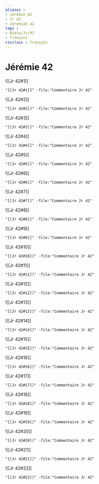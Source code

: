 ```yaml
---
aliases : 
- Jérémie 42
- Jr 42
- Jeremiah 42
tags : 
- Bible/Jr/42
- français
cssclass : français
---
```


# Jérémie 42

![[Jr 42#1]]

```query
"[[Jr 42#1]]" -file:"Commentaire Jr 42"
```

![[Jr 42#2]]

```query
"[[Jr 42#2]]" -file:"Commentaire Jr 42"
```

![[Jr 42#3]]

```query
"[[Jr 42#3]]" -file:"Commentaire Jr 42"
```

![[Jr 42#4]]

```query
"[[Jr 42#4]]" -file:"Commentaire Jr 42"
```

![[Jr 42#5]]

```query
"[[Jr 42#5]]" -file:"Commentaire Jr 42"
```

![[Jr 42#6]]

```query
"[[Jr 42#6]]" -file:"Commentaire Jr 42"
```

![[Jr 42#7]]

```query
"[[Jr 42#7]]" -file:"Commentaire Jr 42"
```

![[Jr 42#8]]

```query
"[[Jr 42#8]]" -file:"Commentaire Jr 42"
```

![[Jr 42#9]]

```query
"[[Jr 42#9]]" -file:"Commentaire Jr 42"
```

![[Jr 42#10]]

```query
"[[Jr 42#10]]" -file:"Commentaire Jr 42"
```

![[Jr 42#11]]

```query
"[[Jr 42#11]]" -file:"Commentaire Jr 42"
```

![[Jr 42#12]]

```query
"[[Jr 42#12]]" -file:"Commentaire Jr 42"
```

![[Jr 42#13]]

```query
"[[Jr 42#13]]" -file:"Commentaire Jr 42"
```

![[Jr 42#14]]

```query
"[[Jr 42#14]]" -file:"Commentaire Jr 42"
```

![[Jr 42#15]]

```query
"[[Jr 42#15]]" -file:"Commentaire Jr 42"
```

![[Jr 42#16]]

```query
"[[Jr 42#16]]" -file:"Commentaire Jr 42"
```

![[Jr 42#17]]

```query
"[[Jr 42#17]]" -file:"Commentaire Jr 42"
```

![[Jr 42#18]]

```query
"[[Jr 42#18]]" -file:"Commentaire Jr 42"
```

![[Jr 42#19]]

```query
"[[Jr 42#19]]" -file:"Commentaire Jr 42"
```

![[Jr 42#20]]

```query
"[[Jr 42#20]]" -file:"Commentaire Jr 42"
```

![[Jr 42#21]]

```query
"[[Jr 42#21]]" -file:"Commentaire Jr 42"
```

![[Jr 42#22]]

```query
"[[Jr 42#22]]" -file:"Commentaire Jr 42"
```

